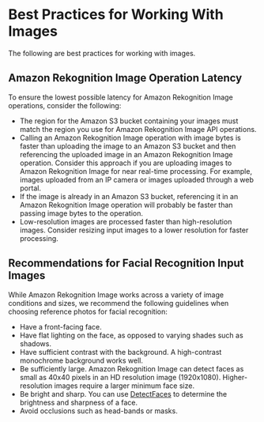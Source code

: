 # Best Practices for Working With Images<a name="image-best-practices"></a>

The following are best practices for working with images\.

## Amazon Rekognition Image Operation Latency<a name="operation-latency"></a>

To ensure the lowest possible latency for Amazon Rekognition Image operations, consider the following:
+ The region for the Amazon S3 bucket containing your images must match the region you use for Amazon Rekognition Image API operations\. 
+ Calling an Amazon Rekognition Image operation with image bytes is faster than uploading the image to an Amazon S3 bucket and then referencing the uploaded image in an Amazon Rekognition Image operation\. Consider this approach if you are uploading images to Amazon Rekognition Image for near real\-time processing\. For example, images uploaded from an IP camera or images uploaded through a web portal\.
+ If the image is already in an Amazon S3 bucket, referencing it in an Amazon Rekognition Image operation will probably be faster than passing image bytes to the operation\.
+ Low\-resolution images are processed faster than high\-resolution images\. Consider resizing input images to a lower resolution for faster processing\.

## Recommendations for Facial Recognition Input Images<a name="recommendations-for-images"></a>

While Amazon Rekognition Image works across a variety of image conditions and sizes, we recommend the following guidelines when choosing reference photos for facial recognition:
+ Have a front\-facing face\.
+ Have flat lighting on the face, as opposed to varying shades such as shadows\.
+ Have sufficient contrast with the background\. A high\-contrast monochrome background works well\.
+ Be sufficiently large\. Amazon Rekognition Image can detect faces as small as 40x40 pixels in an HD resolution image \(1920x1080\)\. Higher\-resolution images require a larger minimum face size\. 
+ Be bright and sharp\. You can use [DetectFaces](API_DetectFaces.md) to determine the brightness and sharpness of a face\.
+ Avoid occlusions such as head\-bands or masks\.